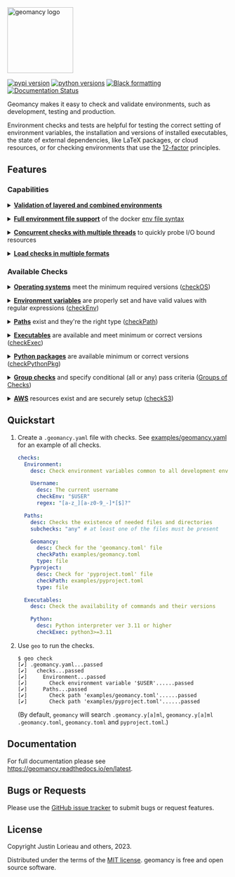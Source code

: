 <!-- start logo -->
<img src="https://raw.githubusercontent.com/jlorieau/geomancy/main/docs/_static/geomancy_logo.svg" alt="geomancy logo" height="150px"/>
<!-- end logo -->

<!-- start badges -->
[![pypi version](https://img.shields.io/pypi/v/geomancy.svg)](https://pypi.org/project/geomancy/)
[![python versions](https://img.shields.io/pypi/pyversions/geomancy.svg)](https://pypi.org/project/geomancy/)
[![Black formatting](https://img.shields.io/badge/code%20style-black-000000.svg)](https://github.com/psf/black)
[![Documentation Status](https://readthedocs.org/projects/geomancy/badge/?version=latest)](https://geomancy.readthedocs.io/en/latest/?badge=latest)
<!-- end badges -->
<!-- start intro -->
Geomancy makes it easy to check and validate environments, such as development,
testing and production.

Environment checks and tests are helpful for testing the correct setting
of environment variables, the installation and versions of installed
executables, the state of external dependencies, like LaTeX packages, or cloud
resources, or for checking environments that use the
[12-factor](http://12factor.net/) principles.
<!-- end intro -->

## Features

<!-- start features -->

### Capabilities

<p>
<details>
<summary>
<strong><u>Validation of layered and combined environments</u></strong>
</summary>

Layered environments could include a _common_ or _base_ environment, with
additional checks for settings of _test_, _development_ and _production_
environments.

In the following checks file, the existence of an environment file and a secrets
file can be checked based on the ``$ENV`` environment variable. (See the
[docker environment variable parameter expansion rules](https://docs.docker.com/compose/environment-variables/env-file/#parameter-expansion))

```yaml
checks:
  Environment:
    desc: Check environment variables in different deployments

    CheckEnvFile:
      desc: Check the existence of the environment file
      checkPath: "deployments/${ENV}/.env"

    CheckSecretsFile:
      desc: Check the existence of the secrets file
      checkPath: "deployments/${ENV}/.secrets"
```

This check file can be used to check multiple environments:

```shell
# check "dev" environment
$ geo -e deployments/base/.env -e deployments/dev/.env checks.yaml
...
# check "test" environment
$ geo -e deployments/base/.env -e deployments/test/.env checks.yaml
...
```
In this case, ``deployments/dev/.env`` is an
[environment file](https://docs.docker.com/compose/environment-variables/env-file/)
that sets ``ENV=dev``, ``deployments/test/.env`` is an
[environment file](https://docs.docker.com/compose/environment-variables/env-file/)
that sets ``ENV=test``.
</details>
</p>

<p>
<details>
<summary>
<strong><u>Full environment file support</u></strong> of the docker
<a href="https://docs.docker.com/compose/environment-variables/env-file/">env file syntax</a>
</summary>

Environment files are loaded using the ``-e/--env`` option,
which can be layered for different environments.

```shell
# Run checks for 'dev' environment
$ geo -e deployments/base/.env -e deployments/dev/.env check
...
# Run checks for 'test' environment
$ geo -e base.env -e test.env run -- echo "Test environment"
```
</details>
</p>

<p>
<details>
<summary>
<strong><u>Concurrent checks with multiple threads</u></strong> to quickly probe
I/O bound resources
</summary>

The following example concurrently checks that the 3 AWS S3 buckets are
accessible using the
[current credentials](https://docs.aws.amazon.com/cli/latest/userguide/cli-configure-files.html)
and are secured.

This example is in yaml format, and checks can be formatted in toml format
as well.

```yaml
AWS:
  TemplateS3:
    checkS3: myproject-cfn-templates
  StaticS3:
    checkS3: myproject-static
  MediaS3:
    checkS3: myproject-media

```
</details>
</p>

<p>
<details>
<summary>
<strong><u>Load checks in multiple formats</u></strong>
</summary>

Including [yaml](https://yaml.org) (e.g. ``.geomancy.yaml``)

```yaml
checks:
  Environment:
    desc: Check environment variables common to all development environments

    Path:
      decs: Paths to search for executables
      checkEnv: $PATH
```

or [toml](https://toml.io/en/) (e.g. ``.geomancy.toml``)

```toml
[checks.Environment]
desc = "Check environment variables common to all development environments"

    [checks.Environment.Path]
    desc = "Paths to search for executables"
    checkEnv = "$PATH"
```

or [pyproject.toml](https://peps.python.org/pep-0621/)

```toml
[tool.geomancy.checks.Environment]
desc = "Check environment variables common to all development environments"

    [tool.geomancy.checks.Environment.Path]
    desc = "Paths to search for executables"
    checkEnv = "$PATH"
```

</details>
</p>

### Available Checks

<p>
<details>
<summary><strong><u>Operating systems</u></strong> meet the minimum required
  versions
  (<a href="https://geomancy.readthedocs.io/en/latest/usage/format.html#checkplatform">checkOS</a>)
</summary>

The following shows an example in yaml format. Checks can be formatted in
toml format as well.

```yaml
OperatingSystem:
  desc: Check the minimum operating system versions
  subchecks: any

  checkMacOS:
    desc: MacOS 10.9 or later (released 2013)
    checkOS: "macOS >= 10.9"
  checkLinuxOS:
    desc: Linux 4.0 or later (released 2015)
    checkOS: "Linux >= 3.0"
  checkWindows:
    desc: Windows 10 or later (released 2015)
    checkOS: "Windows >= 10"
```
</details>
</p>

<p>
<details>
<summary><strong><u>Environment variables</u></strong> are properly set and
  have valid values with regular expressions
  (<a href="https://geomancy.readthedocs.io/en/latest/usage/format.html#checkenv">checkEnv</a>)
</summary>

The following shows an example in yaml format. Checks can be formatted in
toml format as well.

```yaml
Username:
  desc: The current username
  checkEnv: "$USER"
  regex: "[a-z_][a-z0-9_-]*[$]?"
```
</details>
</p>

<p>
<details>
<summary><strong><u>Paths</u></strong> exist and they're the right type
  (<a href="https://geomancy.readthedocs.io/en/latest/usage/format.html#checkpath">checkPath</a>)
</summary>

The following shows an example in yaml format. Checks can be formatted in
toml format as well.

```yaml
PyprojectToml:
  desc: A project's pyprojectfile
  checkPath: ./pyproject.toml
  type: file
```
</details>
</p>

<p>
<details>
<summary><strong><u>Executables</u></strong> are available and meet minimum
  or correct versions
  (<a href="https://geomancy.readthedocs.io/en/latest/usage/format.html#checkexec">checkExec</a>)
</summary>

The following shows an example in yaml format. Checks can be formatted in
toml format as well.

```yaml
Python:
  desc: Python interpreter (version 3.11 or higher)
  checkExec: "python3>=3.11"
```
</details>
</p>

<p>
<details>
<summary><strong><u>Python packages</u></strong> are available minimum or
  correct versions
  (<a href="https://geomancy.readthedocs.io/en/latest/usage/format.html#checkpythonpkg">checkPythonPkg</a>)
</summary>

The following shows an example in yaml format. Checks can be formatted in
toml format as well.

```yaml
PythonPackages:
  geomancy:
    desc: Geomancy python package
    checkPythonPkg: "geomancy>=0.1"
```
</details>
</p>

<p>
<details>
<summary><strong><u>Group checks</u></strong> and specify
  conditional (all or any) pass criteria
  (<a href="https://geomancy.readthedocs.io/en/latest/usage/format.html#check-groups">Groups of Checks</a>)
</summary>

The following shows an example with the ``checks`` group containing 2 groups,
``OperatingSystem``, ``Environment``.

The ``OperatingSystem`` group contains 3 checks: ``checkMacOS``,
``checkLinuxOS``, ``checkWindows``, and the ``OperatingSystem`` group check
passes if any of these 3 checks pass (``subchecks: any``)

The ``Environment`` group contains 1 check, ``Path``, and 1 group, ``Username``,
which itself contains 2 checks: ``UnixUsername`` and ``WindowsUsername``.

This example is in yaml format, and checks can be formatted in toml format
as well.

```yaml
checks:
  OperatingSystem:
    desc: Check the minimum operating system versions
    subchecks: any

    checkMacOS:
      desc: MacOS 10.9 or later (released 2013)
      checkOS: "macOS >= 10.9"
    checkLinuxOS:
      desc: Linux 4.0 or later (released 2015)
      checkOS: "Linux >= 3.0"
    checkWindows:
      desc: Windows 10 or later (released 2015)
      checkOS: "Windows >= 10"

  Environment:
    desc: Check environment variables common to all development environments

    Path:
      decs: Paths to search for executables
      checkEnv: $PATH
    Username:
      subchecks: any

      UnixUsername:  # Username on linux and macOS
        desc: The current username
        checkEnv: $USER
        regex: "[a-z_][a-z0-9_-]*[$]?"
      WindowsUsername:  # Username on Windows
        desc: The current username
        checkEnv: $USERNAME
        regex: "[a-z_][a-z0-9_-]*[$]?"

```
</details>
</p>

<p>
<details>
<summary><strong><u>AWS</u></strong> resources exist and are securely setup
  (<a href="https://geomancy.readthedocs.io/en/latest/usage/format.html#checkawss3">checkS3</a>)
</summary>

The following shows an example in yaml format. Checks can be formatted in
toml format as well.

```yaml
AWS:
  TemplatesS3Bucket:
    desc: The bucket for cloudformation templates
    checkS3: "myproject-cfn-templates"
```
</details>
</p>

<!-- end features -->

## Quickstart
<!-- start quickstart -->
1. Create a ``.geomancy.yaml`` file with checks. See
   [examples/geomancy.yaml](https://github.com/jlorieau/geomancy/blob/main/examples/geomancy.yaml)
   for an example of all checks.

    ```yaml
    checks:
      Environment:
        desc: Check environment variables common to all development environments

        Username:
          desc: The current username
          checkEnv: "$USER"
          regex: "[a-z_][a-z0-9_-]*[$]?"

      Paths:
        desc: Checks the existence of needed files and directories
        subchecks: "any" # at least one of the files must be present

        Geomancy:
          desc: Check for the 'geomancy.toml' file
          checkPath: examples/geomancy.toml
          type: file
        Pyproject:
          desc: Check for 'pyproject.toml' file
          checkPath: examples/pyproject.toml
          type: file

      Executables:
        desc: Check the availability of commands and their versions

        Python:
          desc: Python interpreter ver 3.11 or higher
          checkExec: python3>=3.11
    ```

2. Use ``geo`` to run the checks.

    ```shell
    $ geo check
    [✔] .geomancy.yaml...passed
    [✔]   checks...passed
    [✔]     Environment...passed
    [✔]       Check environment variable '$USER'......passed
    [✔]     Paths...passed
    [✔]       Check path 'examples/geomancy.toml'......passed
    [✔]       Check path 'examples/pyproject.toml'......passed
    ```

    (By default, ``geomancy`` will search ``.geomancy.y[a]ml``, ``geomancy.y[a]ml``
    ``.geomancy.toml``, ``geomancy.toml`` and ``pyproject.toml``.)
<!-- end quickstart -->


## Documentation

For full documentation please see https://geomancy.readthedocs.io/en/latest.


## Bugs or Requests
Please use the [GitHub issue tracker](https://github.com/jlorieau/geomancy/issues)
to submit bugs or request features.

## License

Copyright Justin Lorieau and others, 2023.

Distributed under the terms of the [MIT license](LICENSE).
geomancy is free and open source software.
